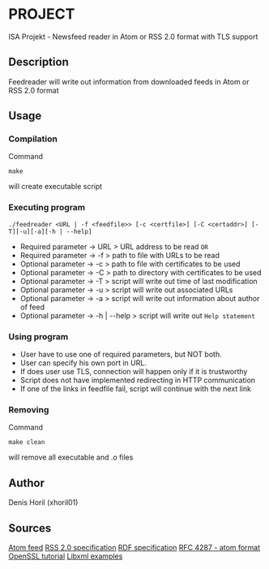 # PROJECT
ISA Projekt - Newsfeed reader in Atom or RSS 2.0 format with TLS support
## Description
Feedreader will write out information from downloaded feeds in Atom or RSS 2.0 format
## Usage
### Compilation
Command
```
make
```
will create executable script
### Executing program
```
./feedreader <URL | -f <feedfile>> [-c <certfile>] [-C <certaddr>] [-T][-u][-a][-h | --help]
```
* Required parameter -> URL 		> URL address to be read ``OR``
* Required parameter -> -f <feedfile> > path to file with URLs to be read
* Optional parameter -> -c <certfile> > path to file with certificates to be used
* Optional parameter -> -C <certaddr> > path to directory with certificates to be used
* Optional parameter -> -T		> script will write out time of last modification
* Optional parameter -> -u		> script will write out associated URLs
* Optional parameter -> -a		> script will write out information about author of feed
* Optional parameter -> -h | --help	> script will write out ``Help statement``

### Using program
* User have to use one of required parameters, but NOT both.
* User can specify his own port in URL.
* If does user use TLS, connection will happen only if it is trustworthy
* Script does not have implemented redirecting in HTTP communication
* If one of the links in feedfile fail, script will continue with the next link
### Removing
Command
```
make clean
```
will remove all executable and .o files

## Author
Denis Horil (xhoril01)
## Sources
[Atom feed](https://validator.w3.org/feed/docs/atom.html#requiredFeedElements)
[RSS 2.0 specification](https://www.rssboard.org/rss-specification#google_vignette)
[RDF specification](https://validator.w3.org/feed/docs/rss1.html#s7)
[RFC 4287 - atom format](https://www.rfc-editor.org/rfc/rfc4287)
[OpenSSL tutorial](https://developer.ibm.com/tutorials/l-openssl/)
[Libxml examples](https://github.com/yarox/libxml-examples/tree/master/src/c)
